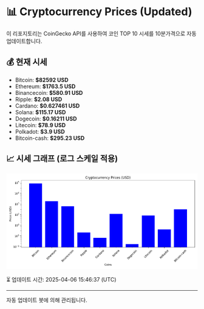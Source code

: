 
# 📊 Cryptocurrency Prices (Updated)

이 리포지토리는 CoinGecko API를 사용하여 코인 TOP 10 시세를 10분가격으로 자동 업데이트합니다.

## 💰 현재 시세
- Bitcoin: **$82592 USD**
- Ethereum: **$1763.5 USD**
- Binancecoin: **$580.91 USD**
- Ripple: **$2.08 USD**
- Cardano: **$0.627461 USD**
- Solana: **$115.17 USD**
- Dogecoin: **$0.16211 USD**
- Litecoin: **$78.9 USD**
- Polkadot: **$3.9 USD**
- Bitcoin-cash: **$295.23 USD**

## 📈 시세 그래프 (로그 스케일 적용)
![Crypto Prices](crypto_prices.png)

⏳ 업데이트 시간: 2025-04-06 15:46:37 (UTC)

---
자동 업데이트 봇에 의해 관리됩니다.
